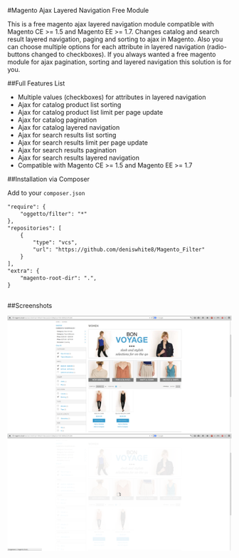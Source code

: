 #Magento Ajax Layered Navigation Free Module

This is a free magento ajax layered navigation module compatible with Magento CE >= 1.5 and Magento EE >= 1.7.
Changes catalog and search result layered navigation, paging and sorting to ajax in Magento.
Also you can choose multiple options for each attribute in layered navigation (radio-buttons changed to checkboxes).
If you always wanted a free magento module for ajax pagination, sorting and layered navigation this solution is for you.

##Full Features List

* Multiple values (checkboxes) for attributes in layered navigation
* Ajax for catalog product list sorting
* Ajax for catalog product list limit per page update
* Ajax for catalog pagination
* Ajax for catalog layered navigation
* Ajax for search results list sorting
* Ajax for search results limit per page update
* Ajax for search results pagination
* Ajax for search results layered navigation
* Compatible with  Magento CE >= 1.5 and Magento EE >= 1.7

##Installation via Composer

Add to your `composer.json`

```
"require": {
    "oggetto/filter": "*"
},
"repositories": [
    {
        "type": "vcs",
        "url": "https://github.com/deniswhite8/Magento_Filter"
    }
],
"extra": {
    "magento-root-dir": ".",
}


```

##Screenshots

![Oggetto Filter](https://raw.githubusercontent.com/deniswhite8/imgs/master/filter/1.png)
![Oggetto Filter](https://raw.githubusercontent.com/deniswhite8/imgs/master/filter/2.png)